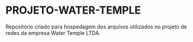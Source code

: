 # PROJETO-WATER-TEMPLE
Repositório criado para hospedagem dos arquivos utilizados no projeto de redes da empresa Water Temple LTDA.
